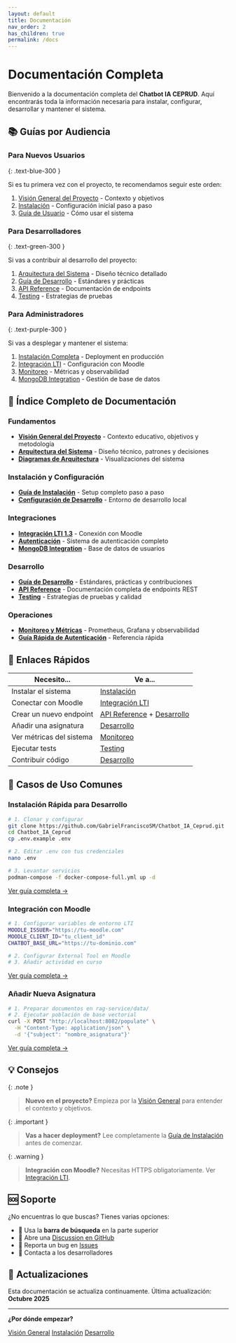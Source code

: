 ```yaml
---
layout: default
title: Documentación
nav_order: 2
has_children: true
permalink: /docs
---
```


# Documentación Completa

Bienvenido a la documentación completa del **Chatbot IA CEPRUD**. Aquí encontrarás toda la información necesaria para instalar, configurar, desarrollar y mantener el sistema.

## 📚 Guías por Audiencia

### Para Nuevos Usuarios
{: .text-blue-300 }

Si es tu primera vez con el proyecto, te recomendamos seguir este orden:

1. [Visión General del Proyecto](project-overview) - Contexto y objetivos
2. [Instalación](installation) - Configuración inicial paso a paso
3. [Guía de Usuario](../user-guide) - Cómo usar el sistema

### Para Desarrolladores
{: .text-green-300 }

Si vas a contribuir al desarrollo del proyecto:

1. [Arquitectura del Sistema](architecture) - Diseño técnico detallado
2. [Guía de Desarrollo](development) - Estándares y prácticas
3. [API Reference](api) - Documentación de endpoints
4. [Testing](testing) - Estrategias de pruebas

### Para Administradores
{: .text-purple-300 }

Si vas a desplegar y mantener el sistema:

1. [Instalación Completa](installation) - Deployment en producción
2. [Integración LTI](lti-integration) - Configuración con Moodle
3. [Monitoreo](monitoring) - Métricas y observabilidad
4. [MongoDB Integration](mongodb-integration) - Gestión de base de datos

## 📖 Índice Completo de Documentación

### Fundamentos
- [**Visión General del Proyecto**](project-overview) - Contexto educativo, objetivos y metodología
- [**Arquitectura del Sistema**](architecture) - Diseño técnico, patrones y decisiones
- [**Diagramas de Arquitectura**](architecture-diagrams) - Visualizaciones del sistema

### Instalación y Configuración
- [**Guía de Instalación**](installation) - Setup completo paso a paso
- [**Configuración de Desarrollo**](development) - Entorno de desarrollo local

### Integraciones
- [**Integración LTI 1.3**](lti-integration) - Conexión con Moodle
- [**Autenticación**](authentication-implementation) - Sistema de autenticación completo
- [**MongoDB Integration**](mongodb-integration) - Base de datos de usuarios

### Desarrollo
- [**Guía de Desarrollo**](development) - Estándares, prácticas y contribuciones
- [**API Reference**](api) - Documentación completa de endpoints REST
- [**Testing**](testing) - Estrategias de pruebas y calidad

### Operaciones
- [**Monitoreo y Métricas**](monitoring) - Prometheus, Grafana y observabilidad
- [**Guía Rápida de Autenticación**](auth-quick-reference) - Referencia rápida

## 🔗 Enlaces Rápidos

| Necesito... | Ve a... |
|-------------|---------|
| Instalar el sistema | [Instalación](installation) |
| Conectar con Moodle | [Integración LTI](lti-integration) |
| Crear un nuevo endpoint | [API Reference](api) + [Desarrollo](development) |
| Añadir una asignatura | [Desarrollo](development#añadir-asignatura) |
| Ver métricas del sistema | [Monitoreo](monitoring) |
| Ejecutar tests | [Testing](testing) |
| Contribuir código | [Desarrollo](development#contribuir) |

## 🎯 Casos de Uso Comunes

### Instalación Rápida para Desarrollo

```bash
# 1. Clonar y configurar
git clone https://github.com/GabrielFranciscoSM/Chatbot_IA_Ceprud.git
cd Chatbot_IA_Ceprud
cp .env.example .env

# 2. Editar .env con tus credenciales
nano .env

# 3. Levantar servicios
podman-compose -f docker-compose-full.yml up -d
```

[Ver guía completa →](installation)

### Integración con Moodle

```bash
# 1. Configurar variables de entorno LTI
MOODLE_ISSUER="https://tu-moodle.com"
MOODLE_CLIENT_ID="tu_client_id"
CHATBOT_BASE_URL="https://tu-dominio.com"

# 2. Configurar External Tool en Moodle
# 3. Añadir actividad en curso
```

[Ver guía completa →](lti-integration)

### Añadir Nueva Asignatura

```bash
# 1. Preparar documentos en rag-service/data/
# 2. Ejecutar población de base vectorial
curl -X POST "http://localhost:8082/populate" \
  -H "Content-Type: application/json" \
  -d '{"subject": "nombre_asignatura"}'
```

[Ver guía completa →](development#añadir-asignatura)

## 💡 Consejos

{: .note }
> **Nuevo en el proyecto?** Empieza por la [Visión General](project-overview) para entender el contexto y objetivos.

{: .important }
> **Vas a hacer deployment?** Lee completamente la [Guía de Instalación](installation) antes de comenzar.

{: .warning }
> **Integración con Moodle?** Necesitas HTTPS obligatoriamente. Ver [Integración LTI](lti-integration#https-para-produccion).

## 🆘 Soporte

¿No encuentras lo que buscas? Tienes varias opciones:

- 📖 Usa la **barra de búsqueda** en la parte superior
- 💬 Abre una [Discussion en GitHub](https://github.com/GabrielFranciscoSM/Chatbot_IA_Ceprud/discussions)
- 🐛 Reporta un bug en [Issues](https://github.com/GabrielFranciscoSM/Chatbot_IA_Ceprud/issues)
- 📧 Contacta a los desarrolladores

## 🔄 Actualizaciones

Esta documentación se actualiza continuamente. Última actualización: **Octubre 2025**

---

<div class="text-center mt-8">
  <p class="fs-5">
    <strong>¿Por dónde empezar?</strong>
  </p>
  <a href="project-overview" class="btn btn-outline">Visión General</a>
  <a href="installation" class="btn btn-primary">Instalación</a>
  <a href="development" class="btn btn-outline">Desarrollo</a>
</div>
